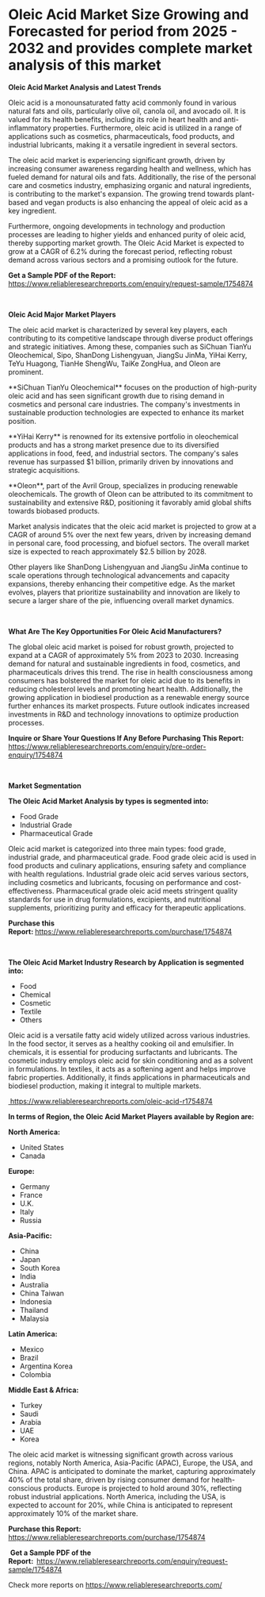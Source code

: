 <p><h1>Oleic Acid Market Size Growing and Forecasted for period from 2025 - 2032 and provides complete market analysis of this market</h1></p><p><strong>Oleic Acid Market Analysis and Latest Trends</strong></p>
<p><p>Oleic acid is a monounsaturated fatty acid commonly found in various natural fats and oils, particularly olive oil, canola oil, and avocado oil. It is valued for its health benefits, including its role in heart health and anti-inflammatory properties. Furthermore, oleic acid is utilized in a range of applications such as cosmetics, pharmaceuticals, food products, and industrial lubricants, making it a versatile ingredient in several sectors.</p><p>The oleic acid market is experiencing significant growth, driven by increasing consumer awareness regarding health and wellness, which has fueled demand for natural oils and fats. Additionally, the rise of the personal care and cosmetics industry, emphasizing organic and natural ingredients, is contributing to the market's expansion. The growing trend towards plant-based and vegan products is also enhancing the appeal of oleic acid as a key ingredient.</p><p>Furthermore, ongoing developments in technology and production processes are leading to higher yields and enhanced purity of oleic acid, thereby supporting market growth. The Oleic Acid Market is expected to grow at a CAGR of 6.2% during the forecast period, reflecting robust demand across various sectors and a promising outlook for the future.</p></p>
<p><strong>Get a Sample PDF of the Report:&nbsp;</strong> <a href="https://www.reliableresearchreports.com/enquiry/request-sample/1754874?utm_campaign=2181&utm_medium=2&utm_source=Github&utm_content=ia&utm_term=30012025&utm_id=oleic-acid">https://www.reliableresearchreports.com/enquiry/request-sample/1754874</a></p>
<p>&nbsp;</p>
<p><strong>Oleic Acid Major Market Players</strong></p>
<p><p>The oleic acid market is characterized by several key players, each contributing to its competitive landscape through diverse product offerings and strategic initiatives. Among these, companies such as SiChuan TianYu Oleochemical, Sipo, ShanDong Lishengyuan, JiangSu JinMa, YiHai Kerry, TeYu Huagong, TianHe ShengWu, TaiKe ZongHua, and Oleon are prominent.</p><p>**SiChuan TianYu Oleochemical** focuses on the production of high-purity oleic acid and has seen significant growth due to rising demand in cosmetics and personal care industries. The company's investments in sustainable production technologies are expected to enhance its market position.</p><p>**YiHai Kerry** is renowned for its extensive portfolio in oleochemical products and has a strong market presence due to its diversified applications in food, feed, and industrial sectors. The company's sales revenue has surpassed $1 billion, primarily driven by innovations and strategic acquisitions.</p><p>**Oleon**, part of the Avril Group, specializes in producing renewable oleochemicals. The growth of Oleon can be attributed to its commitment to sustainability and extensive R&D, positioning it favorably amid global shifts towards biobased products.</p><p>Market analysis indicates that the oleic acid market is projected to grow at a CAGR of around 5% over the next few years, driven by increasing demand in personal care, food processing, and biofuel sectors. The overall market size is expected to reach approximately $2.5 billion by 2028.</p><p>Other players like ShanDong Lishengyuan and JiangSu JinMa continue to scale operations through technological advancements and capacity expansions, thereby enhancing their competitive edge. As the market evolves, players that prioritize sustainability and innovation are likely to secure a larger share of the pie, influencing overall market dynamics.</p></p>
<p>&nbsp;</p>
<p><strong>What Are The Key Opportunities For Oleic Acid Manufacturers?</strong></p>
<p><p>The global oleic acid market is poised for robust growth, projected to expand at a CAGR of approximately 5% from 2023 to 2030. Increasing demand for natural and sustainable ingredients in food, cosmetics, and pharmaceuticals drives this trend. The rise in health consciousness among consumers has bolstered the market for oleic acid due to its benefits in reducing cholesterol levels and promoting heart health. Additionally, the growing application in biodiesel production as a renewable energy source further enhances its market prospects. Future outlook indicates increased investments in R&D and technology innovations to optimize production processes.</p></p>
<p><strong>Inquire or Share Your Questions If Any Before Purchasing This Report:</strong> <a href="https://www.reliableresearchreports.com/enquiry/pre-order-enquiry/1754874?utm_campaign=2181&utm_medium=2&utm_source=Github&utm_content=ia&utm_term=30012025&utm_id=oleic-acid">https://www.reliableresearchreports.com/enquiry/pre-order-enquiry/1754874</a></p>
<p>&nbsp;</p>
<p><strong>Market Segmentation</strong></p>
<p><strong>The Oleic Acid Market Analysis by types is segmented into:</strong></p>
<p><ul><li>Food Grade</li><li>Industrial Grade</li><li>Pharmaceutical Grade</li></ul></p>
<p><p>Oleic acid market is categorized into three main types: food grade, industrial grade, and pharmaceutical grade. Food grade oleic acid is used in food products and culinary applications, ensuring safety and compliance with health regulations. Industrial grade oleic acid serves various sectors, including cosmetics and lubricants, focusing on performance and cost-effectiveness. Pharmaceutical grade oleic acid meets stringent quality standards for use in drug formulations, excipients, and nutritional supplements, prioritizing purity and efficacy for therapeutic applications.</p></p>
<p><strong>Purchase this Report:&nbsp;</strong><a href="https://www.reliableresearchreports.com/purchase/1754874?utm_campaign=2181&utm_medium=2&utm_source=Github&utm_content=ia&utm_term=30012025&utm_id=oleic-acid">https://www.reliableresearchreports.com/purchase/1754874</a></p>
<p>&nbsp;</p>
<p><strong>The Oleic Acid Market Industry Research by Application is segmented into:</strong></p>
<p><ul><li>Food</li><li>Chemical</li><li>Cosmetic</li><li>Textile</li><li>Others</li></ul></p>
<p><p>Oleic acid is a versatile fatty acid widely utilized across various industries. In the food sector, it serves as a healthy cooking oil and emulsifier. In chemicals, it is essential for producing surfactants and lubricants. The cosmetic industry employs oleic acid for skin conditioning and as a solvent in formulations. In textiles, it acts as a softening agent and helps improve fabric properties. Additionally, it finds applications in pharmaceuticals and biodiesel production, making it integral to multiple markets.</p></p>
<p><a href="https://www.reliableresearchreports.com/oleic-acid-r1754874?utm_campaign=2181&utm_medium=2&utm_source=Github&utm_content=ia&utm_term=30012025&utm_id=oleic-acid">&nbsp;https://www.reliableresearchreports.com/oleic-acid-r1754874</a></p>
<p><strong>In terms of Region, the Oleic Acid Market Players available by Region are:</strong></p>
<p>
    <p> <strong> North America: </strong>
        <ul>
            <li>United States</li>
            <li>Canada</li>
        </ul>
        </p> 
    <p> <strong> Europe: </strong>
        <ul>
            <li>Germany</li>
            <li>France</li>
            <li>U.K.</li>
            <li>Italy</li>
            <li>Russia</li>
        </ul>
        </p> 
    <p> <strong> Asia-Pacific: </strong>
        <ul>
            <li>China</li>
            <li>Japan</li>
            <li>South Korea</li>
            <li>India</li>
            <li>Australia</li>
            <li>China Taiwan</li>
            <li>Indonesia</li>
            <li>Thailand</li>
            <li>Malaysia</li>
        </ul>
        </p> 
    <p> <strong> Latin America: </strong>
        <ul>
            <li>Mexico</li>
            <li>Brazil</li>
            <li>Argentina Korea</li>
            <li>Colombia</li>
        </ul>
        </p> 
    <p> <strong> Middle East & Africa: </strong>
        <ul>
            <li>Turkey</li>
            <li>Saudi</li>
            <li>Arabia</li>
            <li>UAE</li>
            <li>Korea</li>
        </ul>
    </p>
    </p>
<p><p>The oleic acid market is witnessing significant growth across various regions, notably North America, Asia-Pacific (APAC), Europe, the USA, and China. APAC is anticipated to dominate the market, capturing approximately 40% of the total share, driven by rising consumer demand for health-conscious products. Europe is projected to hold around 30%, reflecting robust industrial applications. North America, including the USA, is expected to account for 20%, while China is anticipated to represent approximately 10% of the market share.</p></p>
<p><strong>Purchase this Report: </strong><a href="https://www.reliableresearchreports.com/purchase/1754874?utm_campaign=2181&utm_medium=2&utm_source=Github&utm_content=ia&utm_term=30012025&utm_id=oleic-acid">https://www.reliableresearchreports.com/purchase/1754874</a></p>
<p>&nbsp;<strong>Get a Sample PDF of the Report:&nbsp;&nbsp;</strong><a href="https://www.reliableresearchreports.com/enquiry/request-sample/1754874?utm_campaign=2181&utm_medium=2&utm_source=Github&utm_content=ia&utm_term=30012025&utm_id=oleic-acid">https://www.reliableresearchreports.com/enquiry/request-sample/1754874</a></p>
<p><strong></strong></p>
<p>Check more reports on <a href="https://www.reliableresearchreports.com/?utm_campaign=2181&utm_medium=2&utm_source=Github&utm_content=ia&utm_term=30012025&utm_id=oleic-acid">https://www.reliableresearchreports.com/</a></p>